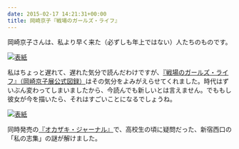 ```yaml
---
date: 2015-02-17 14:21:31+00:00
title: 岡崎京子『戦場のガールズ・ライフ』
---
```


岡崎京子さんは、私より早く来た（必ずしも年上ではない）人たちのものです。

[![表紙](https://images-fe.ssl-images-amazon.com/images/P/4582206794.09.jpg)](https://www.amazon.co.jp/dp/4582206794?tag=inquisitor-22)

私はちょっと遅れて、遅れた気分で読んだわけですが、[『戦場のガールズ・ライフ』（岡崎京子展公式図録）](https://www.amazon.co.jp/dp/4582206794?tag=inquisitor-22)はその気分をよみがえらせてくれました。時代はずいぶん変わってしまいましたから、今読んでも新しいとは言えません。でももし彼女が今を描いたら、それはすごいことになるでしょうね。

[![表紙](https://images-fe.ssl-images-amazon.com/images/P/4582836828.09.jpg)](https://www.amazon.co.jp/dp/4582836828?tag=inquisitor-22)

同時発売の[『オカザキ・ジャーナル』](https://www.amazon.co.jp/dp/4582836828?tag=inquisitor-22)で、高校生の頃に疑問だった、新宿西口の「私の志集」の謎が解けました。
